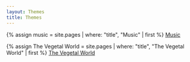 ```yaml
---
layout: Themes
title: Themes
---
```


{% assign music = site.pages | where: "title", "Music" | first %}
<a href="{{ Ol-401.github.io/Themes/2023-12-23-Music.md | relative_url }}">Music</a>

{% assign The Vegetal World = site.pages | where: "title", "The Vegetal World" | first %}
<a href="{{ Ol-401.github.io/Themes/2023-12-24-The-Vegetal-World.md | relative_url }}">The Vegetal World</a>